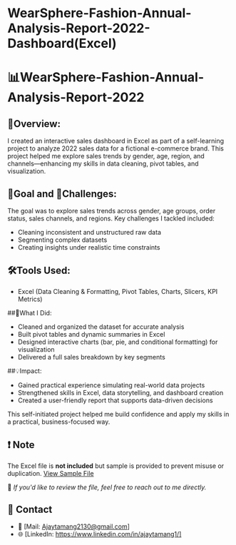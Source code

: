 # WearSphere-Fashion-Annual-Analysis-Report-2022-Dashboard(Excel)
# 📊WearSphere-Fashion-Annual-Analysis-Report-2022

## 📌Overview:
I created an interactive sales dashboard in Excel as part of a self-learning project to analyze 2022 sales data for a fictional e-commerce brand. This project helped me explore sales trends by gender, age, region, and channels—enhancing my skills in data cleaning, pivot tables, and visualization.

## 🎯Goal and 🚧Challenges:
The goal was to explore sales trends across gender, age groups, order status, sales channels, and regions.
Key challenges I tackled included:
- Cleaning inconsistent and unstructured raw data
- Segmenting complex datasets
- Creating insights under realistic time constraints

## 🛠Tools Used:
- Excel (Data Cleaning & Formatting, Pivot Tables, Charts, Slicers, KPI Metrics) 

##🔧What I Did:
- Cleaned and organized the dataset for accurate analysis
- Built pivot tables and dynamic summaries in Excel
- Designed interactive charts (bar, pie, and conditional formatting) for visualization
- Delivered a full sales breakdown by key segments

##💡Impact:
- Gained practical experience simulating real-world data projects
- Strengthened skills in Excel, data storytelling, and dashboard creation
- Created a user-friendly report that supports data-driven decisions

This self-initiated project helped me build confidence and apply my skills in a practical, business-focused way.

## ❗ Note
The Excel file is **not included** but sample is provided to prevent misuse or duplication. <a href=""> View Sample File</a>

📩 *If you'd like to review the file, feel free to reach out to me directly.*

## 🔗 Contact
- 📧 [Mail: Ajaytamang2130@gmail.com]  
- 🌐 [LinkedIn: https://www.linkedin.com/in/ajaytamang1/]

